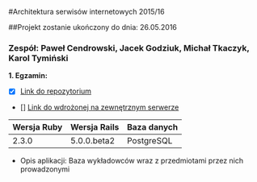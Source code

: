#Architektura serwisów internetowych 2015/16

##Projekt zostanie ukończony do dnia: 26.05.2016

### Zespół: Paweł Cendrowski, Jacek Godziuk, Michał Tkaczyk, Karol Tymiński

<b>1. Egzamin:</b>
 - [x] [Link do repozytorium](https://github.com/pcendrowski/asi-projekt-egzamin)
 - [] [Link do wdrożonej na zewnętrznym serwerze]()
 
| Wersja Ruby   | Wersja Rails   | Baza danych |
|------------|---------|-------------|
|    2.3.0   | 5.0.0.beta2  | PostgreSQL  |

- Opis aplikacji: 
Baza wykładowców wraz z przedmiotami przez nich prowadzonymi


